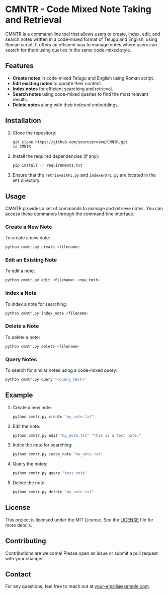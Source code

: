 
# CMNTR - Code Mixed Note Taking and Retrieval

CMNTR is a command-line tool that allows users to create, index, edit, and search notes written in a code-mixed format of Telugu and English, using Roman script. It offers an efficient way to manage notes where users can search for them using queries in the same code-mixed style.

## Features

- **Create notes** in code-mixed Telugu and English using Roman script.
- **Edit existing notes** to update their content.
- **Index notes** for efficient searching and retrieval.
- **Search notes** using code-mixed queries to find the most relevant results.
- **Delete notes** along with their indexed embeddings.

## Installation

1. Clone the repository:
   ```bash
   git clone https://github.com/yourusername/CMNTR.git
   cd CMNTR
   ```

2. Install the required dependencies (if any):
   ```bash
   pip install -r requirements.txt
   ```

3. Ensure that the `retrievalAPI.py` and `indexerAPI.py` are located in the `API` directory.

## Usage

CMNTR provides a set of commands to manage and retrieve notes. You can access these commands through the command-line interface.

### Create a New Note

To create a new note:
```bash
python cmntr.py create <filename>
```

### Edit an Existing Note

To edit a note:
```bash
python cmntr.py edit <filename> <new_text>
```

### Index a Note

To index a note for searching:
```bash
python cmntr.py index_note <filename>
```

### Delete a Note

To delete a note:
```bash
python cmntr.py delete <filename>
```

### Query Notes

To search for similar notes using a code-mixed query:
```bash
python cmntr.py query "<query_text>"
```

## Example

1. Create a new note:
   ```bash
   python cmntr.py create "my_note.txt"
   ```

2. Edit the note:
   ```bash
   python cmntr.py edit "my_note.txt" "This is a test note."
   ```

3. Index the note for searching:
   ```bash
   python cmntr.py index_note "my_note.txt"
   ```

4. Query the notes:
   ```bash
   python cmntr.py query "test note"
   ```

5. Delete the note:
   ```bash
   python cmntr.py delete "my_note.txt"
   ```

## License

This project is licensed under the MIT License. See the [LICENSE](LICENSE) file for more details.

## Contributing

Contributions are welcome! Please open an issue or submit a pull request with your changes.

## Contact

For any questions, feel free to reach out at your-email@example.com.
